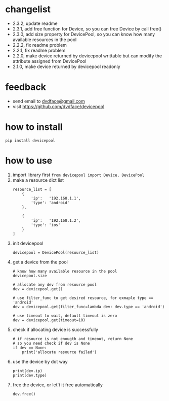 # changelist
* 2.3.2,  update readme
* 2.3.1,  add free function for Device, so you can free Device by call free()
* 2.3.0,  add size property for DevicePool, so you can know how many available resources in the pool
* 2.2.2,  fix readme problem
* 2.2.1,  fix readme problem
* 2.2.0,  make device returned by devicepool writtable but can modify the attribute assigned from DevicePool
* 2.1.0,  make device returned by devicepool readonly

# feedback
* send email to dvdface@gmail.com
* visit https://github.com/dvdface/devicepool

# how to install
`pip install devicepool`

# how to use
1. import library first
`from devicepool import Device, DevicePool`
2. make a resource dict list
	```
	resource_list = [
		{
			'ip':	'192.168.1.1',
			'type': 'android'
		},
		
		{
			'ip':	'192.168.1.2',
			'type': 'ios'
		}
	]
	```
3. init devicepool
	```
	devicepool = DevicePool(resource_list)
	```
4. get a device from the pool
	```
	# know how many available resource in the pool
	devicepool.size
	
	# allocate any dev from resource pool
	dev = devicepool.get()

	# use filter_func to get desired resource, for exmaple type == 'android'
	dev = devicepool.get(filter_func=lambda dev: dev.type == 'android')

	# use timeout to wait, default timeout is zero
	dev = devicepool.get(timeout=10)
	```
5. check if allocating device is successfully
	```
	# if resource is not enougth and timeout, return None
	# so you need check if dev is None
	if dev == None:
		print('allocate resource failed')
	```
6. use the device by dot way
	```
	print(dev.ip)
	print(dev.type)
	```
7. free the device, or let't it free automatically
	```
	dev.free()
	```